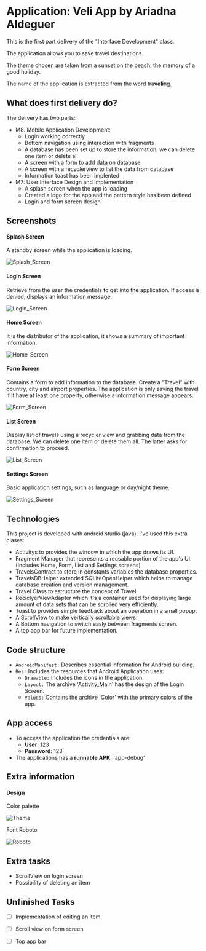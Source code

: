 # Application: Veli App by Ariadna Aldeguer
This is the first part delivery of the "Interface Development" class. 

The application allows you to save travel destinations. 

The theme chosen are taken from a sunset on the beach, the memory of a good holiday. 

The name of the application is extracted from the word tra**veli**ng.


## What does first delivery do? 
The delivery has two parts:
- M8. Mobile Application Development: 
  -  Login working correctly 
  -  Bottom navigation using interaction with fragments
  -  A database has been set up to store the information, we can delete one item or delete all
  -  A screen with a form to add data on database
  -  A screen with a recyclerview to list the data from database
  -  Information toast has been implented
-  M7: User Interface Design and Implementation
    -  A splash screen when the app is loading
    -  Created a logo for the app and the pattern style has been defined
    -  Login and form screen design 

## Screenshots 
#### Splash Screen
A standby screen while the application is loading.

![Splash_Screen](https://user-images.githubusercontent.com/71792438/140075878-b8dd6cdb-d59e-42a3-8d8a-ee39eacc7391.png)


#### Login Screen
Retrieve from the user the credentials to get into the application. If access is denied, displays an information message.

![Login_Screen](https://user-images.githubusercontent.com/71792438/140072995-4371245b-f03c-474a-880f-b551f33546e9.png)

#### Home Screen
It is the distributor of the application, it shows a summary of important information.

![Home_Screen](https://user-images.githubusercontent.com/71792438/140073416-9eca5dea-99c4-4937-bc05-5fb69be91581.png)

#### Form Screen
Contains a form to add information to the database. Create a "Travel" with country, city and airport properties. 
The application is only saving the travel if it have at least one property, otherwise a information message appears.

![Form_Screen](https://user-images.githubusercontent.com/71792438/140073901-82cd417c-aeb0-4e77-8b71-45202616ca49.png)

#### List Screen
Display list of travels using a recycler view and grabbing data from the database.
We can delete one item or delete them all. The latter asks for confirmation to proceed.

![List_Screen](https://user-images.githubusercontent.com/71792438/140078968-f5653530-ecf4-4449-8b5b-cb65abaa5ed9.png)


#### Settings Screen
Basic application settings, such as language or day/night theme.

![Settings_Screen](https://user-images.githubusercontent.com/71792438/140075510-b8e00c20-9c96-449b-8a95-9bfc8635deb8.png)

## Technologies
This project is developed with android studio (java).
I've used this extra clases:
* Activitys to provides the window in which the app draws its UI.
* Fragment Manager that represents a reusable portion of the app's UI. (Includes Home, Form, List and Settings screens)
* TravelsContract to store in constants variables the database properties.
* TravelsDBHelper extended SQLiteOpenHelper which helps to manage database creation and version management.
* Travel Class to estructure the concept of Travel.
* ReciclyerViewAdapter which it's a container used for displaying large amount of data sets that can be scrolled very efficiently.
* Toast to  provides simple feedback about an operation in a small popup. 
* A ScrollView to make vertically scrollable views.
* A Bottom navigation to switch easly between fragments screen.
* A top app bar for future implementation. 


## Code structure
- `AndroidManifest:` Describes essential information for Android building.
- `Res:` Includes the resources that Android Application uses:
    - `Drawable:` Includes the icons in the application.
    - `Layout:` The archive 'Activity_Main' has the design of the Login Screen.
    - `Values:` Contains the archive 'Color' with the primary colors of the app.

## App access
- To access the application the credentials are:
  - **User**: 123
  - **Password**: 123
- The applications has a **runnable APK**: 'app-debug'

## Extra information
#### Design 
Color palette 

![Theme](https://user-images.githubusercontent.com/71792438/140078233-a80492fc-ed2b-4982-9d4f-ff8db8a15579.png)

Font Roboto

![Roboto](https://user-images.githubusercontent.com/71792438/140086000-a67aeb07-a5ec-4be5-aa74-7f679e33c247.png)


## Extra tasks
* ScrollView on login screen
* Possibility of deleting an item

## Unfinished Tasks
- [ ] Implementation of editing an item
- [ ] Scroll view on form screen
- [ ] Top app bar 


